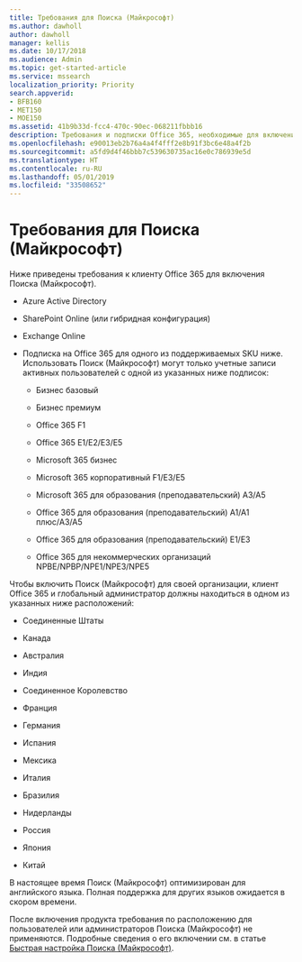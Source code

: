 ```yaml
---
title: Требования для Поиска (Майкрософт)
ms.author: dawholl
author: dawholl
manager: kellis
ms.date: 10/17/2018
ms.audience: Admin
ms.topic: get-started-article
ms.service: mssearch
localization_priority: Priority
search.appverid:
- BFB160
- MET150
- MOE150
ms.assetid: 41b9b33d-fcc4-470c-90ec-068211fbbb16
description: Требования и подписки Office 365, необходимые для включения Поиска (Майкрософт)
ms.openlocfilehash: e90013eb2b76a4a4f4fff2e8b91f3bc6e48a4f2b
ms.sourcegitcommit: a5fd9d4f46bbb7c539630735ac16e0c786939e5d
ms.translationtype: HT
ms.contentlocale: ru-RU
ms.lasthandoff: 05/01/2019
ms.locfileid: "33508652"
---
```

# <a name="requirements-for-microsoft-search"></a>Требования для Поиска (Майкрософт)

Ниже приведены требования к клиенту Office 365 для включения Поиска (Майкрософт). 
  
- Azure Active Directory
    
- SharePoint Online (или гибридная конфигурация)
    
- Exchange Online
    
- Подписка на Office 365 для одного из поддерживаемых SKU ниже. Использовать Поиск (Майкрософт) могут только учетные записи активных пользователей с одной из указанных ниже подписок:
    
  - Бизнес базовый
    
  - Бизнес премиум
    
  - Office 365 F1
    
  - Office 365 E1/E2/E3/E5
    
  - Microsoft 365 бизнес
    
  - Microsoft 365 корпоративный F1/E3/E5
    
  - Microsoft 365 для образования (преподавательский) A3/A5
    
  - Office 365 для образования (преподавательский) A1/A1 плюс/A3/A5
    
  - Office 365 для образования (преподавательский) E1/E3
    
  - Office 365 для некоммерческих организаций NPBE/NPBP/NPE1/NPE3/NPE5
    
Чтобы включить Поиск (Майкрософт) для своей организации, клиент Office 365 и глобальный администратор должны находиться в одном из указанных ниже расположений:
  
- Соединенные Штаты
    
- Канада
    
- Австралия
    
- Индия
    
- Соединенное Королевство
    
- Франция
    
- Германия
  
- Испания
    
- Мексика
    
- Италия
    
- Бразилия
    
- Нидерланды
    
- Россия
    
- Япония

- Китай
 
В настоящее время Поиск (Майкрософт) оптимизирован для английского языка. Полная поддержка для других языков ожидается в скором времени.

После включения продукта требования по расположению для пользователей или администраторов Поиска (Майкрософт) не применяются. Подробные сведения о его включении см. в статье [Быстрая настройка Поиска (Майкрософт)](quick-set-up.md). 

  

